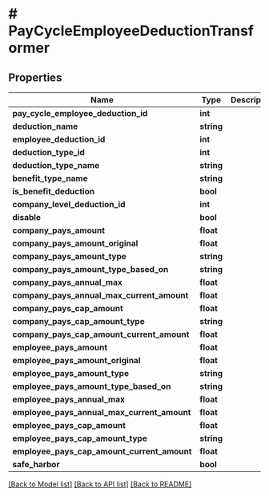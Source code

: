 # # PayCycleEmployeeDeductionTransformer

## Properties

Name | Type | Description | Notes
------------ | ------------- | ------------- | -------------
**pay_cycle_employee_deduction_id** | **int** |  | [optional]
**deduction_name** | **string** |  | [optional]
**employee_deduction_id** | **int** |  | [optional]
**deduction_type_id** | **int** |  | [optional]
**deduction_type_name** | **string** |  | [optional]
**benefit_type_name** | **string** |  | [optional]
**is_benefit_deduction** | **bool** |  | [optional]
**company_level_deduction_id** | **int** |  | [optional]
**disable** | **bool** |  | [optional]
**company_pays_amount** | **float** |  | [optional]
**company_pays_amount_original** | **float** |  | [optional]
**company_pays_amount_type** | **string** |  | [optional]
**company_pays_amount_type_based_on** | **string** |  | [optional]
**company_pays_annual_max** | **float** |  | [optional]
**company_pays_annual_max_current_amount** | **float** |  | [optional]
**company_pays_cap_amount** | **float** |  | [optional]
**company_pays_cap_amount_type** | **string** |  | [optional]
**company_pays_cap_amount_current_amount** | **float** |  | [optional]
**employee_pays_amount** | **float** |  | [optional]
**employee_pays_amount_original** | **float** |  | [optional]
**employee_pays_amount_type** | **string** |  | [optional]
**employee_pays_amount_type_based_on** | **string** |  | [optional]
**employee_pays_annual_max** | **float** |  | [optional]
**employee_pays_annual_max_current_amount** | **float** |  | [optional]
**employee_pays_cap_amount** | **float** |  | [optional]
**employee_pays_cap_amount_type** | **string** |  | [optional]
**employee_pays_cap_amount_current_amount** | **float** |  | [optional]
**safe_harbor** | **bool** |  | [optional]

[[Back to Model list]](../../README.md#models) [[Back to API list]](../../README.md#endpoints) [[Back to README]](../../README.md)
